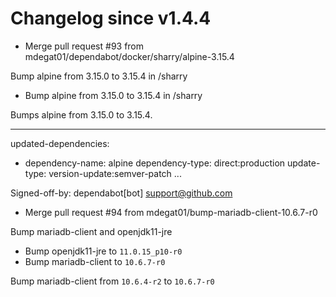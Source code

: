 # Changelog since v1.4.4
- Merge pull request #93 from mdegat01/dependabot/docker/sharry/alpine-3.15.4

Bump alpine from 3.15.0 to 3.15.4 in /sharry 
- Bump alpine from 3.15.0 to 3.15.4 in /sharry

Bumps alpine from 3.15.0 to 3.15.4.

---
updated-dependencies:
- dependency-name: alpine
  dependency-type: direct:production
  update-type: version-update:semver-patch
...

Signed-off-by: dependabot[bot] <support@github.com> 
- Merge pull request #94 from mdegat01/bump-mariadb-client-10.6.7-r0

Bump mariadb-client and openjdk11-jre 
- Bump openjdk11-jre to `11.0.15_p10-r0` 
- Bump mariadb-client to `10.6.7-r0`

Bump mariadb-client from `10.6.4-r2` to `10.6.7-r0` 
